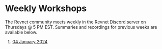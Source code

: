 # Weekly Workshops

The Revnet community meets weekly in the [Revnet Discord server](https://discord.com/invite/6Zr7Rtv6Ea) on Thursdays @ 5 PM EST. Summaries and recordings for previous weeks are available below.

1. [04 January 2024](/workshops/2024-01-04)
